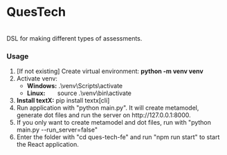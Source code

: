 <h1>QuesTech</h1>
<br/>
<span>DSL for making different types of assessments.</span>
<br/>
<h3>Usage</h3>
<ol>
    <li>[If not existing] Create virtual environment: <b>python -m venv venv </b></li>
    <li>Activate venv:
        <ul>
            <li><b>Windows:</b> .\venv\Scripts\activate</li>
            <li><b>Linux:</b>&emsp;&emsp;source .\venv\bin\activate</li>
        </ul>
    </li>
    <li>
        <b>Install textX:</b> pip install textx[cli]
    </li>
    <li>Run application with "python main.py". It will create metamodel, generate dot files and run the server on http://127.0.0.1:8000.</li>
    <li>If you only want to create metamodel and dot files, run with "python main.py --run_server=false"</li>
    <li>Enter the folder with "cd ques-tech-fe" and run "npm run start" to start the React application.</li>
</ol>
<br/>

